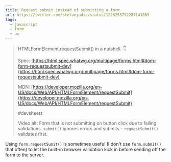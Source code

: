 ```yaml
---
title: Request submit instead of submitting a form
url: https://twitter.com/stefanjudis/status/1228255792287141889
tags:
  - javascript
  - form
  - ux
---
```


> HTMLFormElement.requestSubmit() in a nutshell. 👇
>
> Spec: [https://html.spec.whatwg.org/multipage/forms.html#dom-form-requestsubmit-dev](https://html.spec.whatwg.org/multipage/forms.html#dom-form-requestsubmit-dev)
>
> MDN: [https://developer.mozilla.org/en-US/docs/Web/API/HTMLFormElement/requestSubmit](https://developer.mozilla.org/en-US/docs/Web/API/HTMLFormElement/requestSubmit)
>
> #devsheets
>
> Video alt: Form that is not submitting on button click due to failing validations. `submit()` ignores errors and submits – `requestSubmit()` validates first.

Using `form.requestSumit()` is sometimes useful (I don't use `form.submit()` that often) to let the built-in browser validation kick in before sending off the form to the server.
